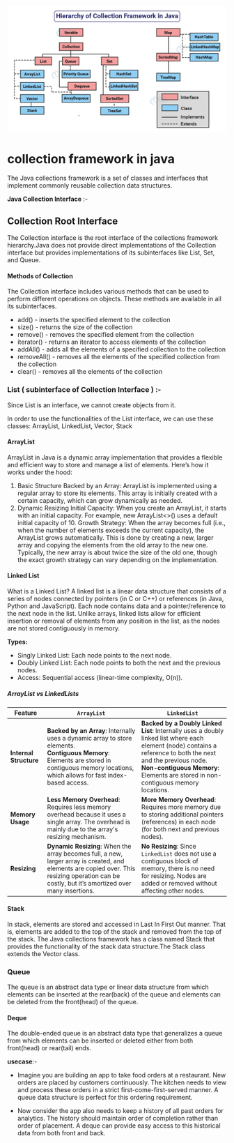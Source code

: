 ![alt text](https://github.com/PrashantMohite1/Java/blob/main/Java_Core_Images/hierarchy-of-collection-framework-in-java.jpg)   


# collection framework in java 

The Java collections framework is a set of classes and interfaces that implement commonly reusable collection data structures.

**Java Collection Interface** :- 

## Collection Root Interface 
The Collection interface is the root interface of the collections framework hierarchy.Java does not provide direct implementations of the Collection interface but provides implementations of its subinterfaces like List, Set, and Queue.

#### Methods of Collection
The Collection interface includes various methods that can be used to perform different operations on objects. These methods are available in all its subinterfaces.

  -  add() - inserts the specified element to the collection
  -  size() - returns the size of the collection
  -  remove() - removes the specified element from the collection
  -  iterator() - returns an iterator to access elements of the collection
  -  addAll() - adds all the elements of a specified collection to the collection
  -  removeAll() - removes all the elements of the specified collection from the collection
  -  clear() - removes all the elements of the collection

### List ( subinterface of Collection Interface ) :- 

Since List is an interface, we cannot create objects from it.

In order to use the functionalities of the List interface, we can use these classes: ArrayList, LinkedList, Vector, Stack

#### ArrayList
ArrayList in Java is a dynamic array implementation that provides a flexible and efficient way to store and manage a list of elements. Here’s how it works under the hood:

1. Basic Structure
Backed by an Array: ArrayList is implemented using a regular array to store its elements. This array is initially created with a certain capacity, which can grow dynamically as needed.
2. Dynamic Resizing
Initial Capacity: When you create an ArrayList, it starts with an initial capacity. For example, new ArrayList<>() uses a default initial capacity of 10.
Growth Strategy: When the array becomes full (i.e., when the number of elements exceeds the current capacity), the ArrayList grows automatically. This is done by creating a new, larger array and copying the elements from the old array to the new one. Typically, the new array is about twice the size of the old one, though the exact growth strategy can vary depending on the implementation.

#### Linked List

What is a Linked List?
A linked list is a linear data structure that consists of a series of nodes connected by pointers (in C or C++) or references (in Java, Python and JavaScript). Each node contains data and a pointer/reference to the next node in the list. Unlike arrays, linked lists allow for efficient insertion or removal of elements from any position in the list, as the nodes are not stored contiguously in memory.

**Types:**
-  Singly Linked List: Each node points to the next node.
-  Doubly Linked List: Each node points to both the next and the previous nodes.
-  Access: Sequential access (linear-time complexity, O(n)).



##### ArrayList vs LinkedLists 

  | Feature              | `ArrayList`                                                         | `LinkedList`                                                       |
|----------------------|---------------------------------------------------------------------|---------------------------------------------------------------------|
| **Internal Structure** | **Backed by an Array**: Internally uses a dynamic array to store elements. <br> **Contiguous Memory**: Elements are stored in contiguous memory locations, which allows for fast index-based access. | **Backed by a Doubly Linked List**: Internally uses a doubly linked list where each element (node) contains a reference to both the next and the previous node. <br> **Non-contiguous Memory**: Elements are stored in non-contiguous memory locations. |
| **Memory Usage**     | **Less Memory Overhead**: Requires less memory overhead because it uses a single array. The overhead is mainly due to the array's resizing mechanism. | **More Memory Overhead**: Requires more memory due to storing additional pointers (references) in each node (for both next and previous nodes). |
| **Resizing**         | **Dynamic Resizing**: When the array becomes full, a new, larger array is created, and elements are copied over. This resizing operation can be costly, but it’s amortized over many insertions. | **No Resizing**: Since `LinkedList` does not use a contiguous block of memory, there is no need for resizing. Nodes are added or removed without affecting other nodes. |



#### Stack 
In stack, elements are stored and accessed in Last In First Out manner. That is, elements are added to the top of the stack and removed from the top of the stack.
The Java collections framework has a class named Stack that provides the functionality of the stack data structure.The Stack class extends the Vector class.


### Queue 
The queue is an abstract data type or linear data structure from which elements can be inserted at the rear(back) of the queue and elements can be deleted from the front(head) of the queue.

#### Deque
The double-ended queue is an abstract data type that generalizes a queue from which elements can be inserted or deleted either from both front(head) or rear(tail) ends.

**usecase**:- 

- Imagine you are building an app to take food orders at a restaurant. New orders are placed by customers continuously. The kitchen needs to view and process these orders in a strict first-come-first-served manner. A queue data structure is perfect for this ordering requirement.

- Now consider the app also needs to keep a history of all past orders for analytics. The history should maintain order of completion rather than order of placement. A deque can provide easy access to this historical data from both front and back.

